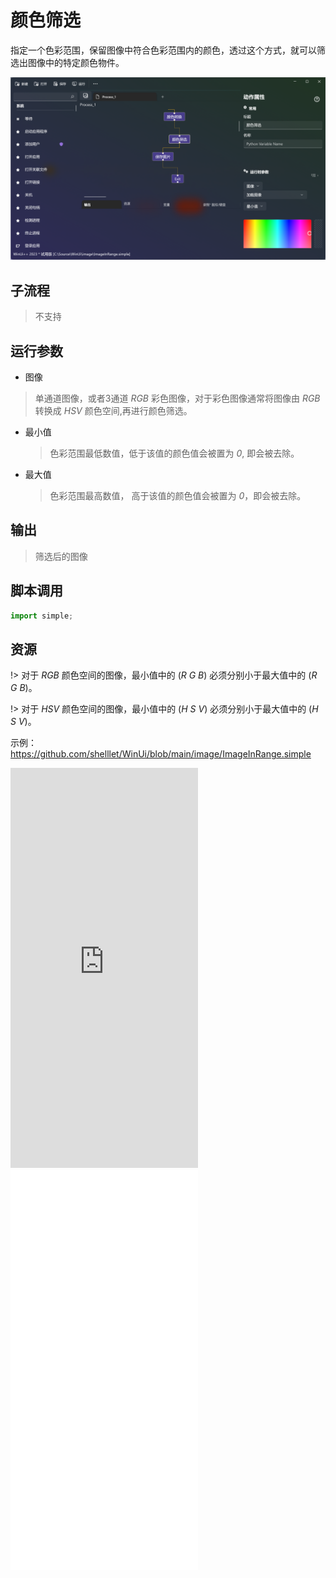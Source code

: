 # 颜色筛选 
指定一个色彩范围，保留图像中符合色彩范围内的颜色，透过这个方式，就可以筛选出图像中的特定颜色物件。

![ImageInRange](./images/07.png ':size=90%')

## 子流程
> 不支持


## 运行参数

* 图像
> 单通道图像，或者3通道 *RGB* 彩色图像，对于彩色图像通常将图像由 *RGB* 转换成 *HSV* 颜色空间,再进行颜色筛选。
* 最小值
  > 色彩范围最低数值，低于该值的颜色值会被置为 *0*, 即会被去除。

* 最大值
  > 色彩范围最高数值， 高于该值的颜色值会被置为 *0*，即会被去除。


## 输出

> 筛选后的图像    


## 脚本调用

```python
import simple;

```

## 资源


!> 对于 *RGB* 颜色空间的图像，最小值中的 (*R* *G* *B*) 必须分别小于最大值中的 (*R* *G* *B*)。

!> 对于 *HSV* 颜色空间的图像，最小值中的 (*H* *S* *V*) 必须分别小于最大值中的 (*H* *S* *V*)。


示例：https://github.com/shelllet/WinUi/blob/main/image/ImageInRange.simple


<iframe type="text/html" height="640px" src="https://www.youtube.com/embed/6uNeK8ETSmk" frameborder="0"></iframe>

<iframe src="//player.bilibili.com/player.html?bvid=BV1yu411u7tK&page=1&autoplay=0" height='640px' scrolling="no" frameborder="no" framespacing="0" allowfullscreen="true"></iframe>